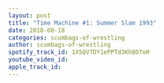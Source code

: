 ```yaml
---
layout: post
title: "Time Machine #1: Summer Slam 1993"
date: 2018-08-18
categories: scumbags-of-wrestling
author: scumbags-of-wrestling
spotify_track_id: 1XSQV7DY1ePPTd3Kh8D7oH
youtube_video_id: 
apple_track_id: 
---
```

